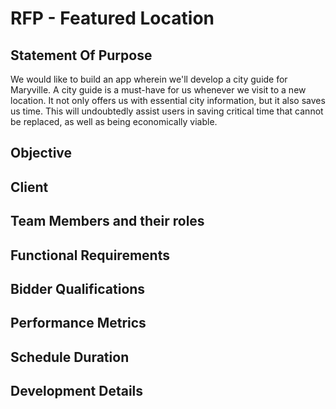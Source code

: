 # RFP - Featured Location
## Statement Of Purpose 
We would  like to build an app wherein we'll develop a city guide for Maryville. A city guide is a must-have for us whenever we visit to a new location. It not only offers us with essential city information, but it also saves us time. This will undoubtedly assist users in saving critical time that cannot be replaced, as well as being economically viable.
## Objective
## Client
## Team Members and their roles
## Functional Requirements
## Bidder Qualifications
## Performance Metrics
## Schedule Duration
## Development Details
